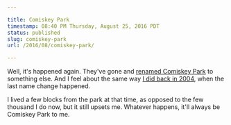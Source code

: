 ```yaml
---

title: Comiskey Park
timestamp: 08:40 PM Thursday, August 25, 2016 PDT
status: published
slug: comiskey-park
url: /2016/08/comiskey-park/

---
```


Well, it's happened again. They've gone and [renamed Comiskey Park][1] to
something else. And I feel about the same way [I did back in 2004][2], when
the last name change happened.

[1]: http://wgntv.com/2016/08/24/white-sox-announce-name-change-to-ballpark/
[2]: /2004/05/all-i-said-was-comiskey-park/

I lived a few blocks from the park at that time, as opposed to the few thousand
I do now, but it still upsets me. Whatever happens, it'll always be Comiskey
Park to me.
